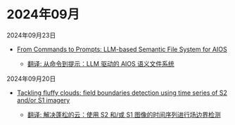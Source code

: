 # 2024年09月

2024年09月23日

- [From Commands to Prompts: LLM-based Semantic File System for AIOS](2024年09月23日/From_Commands_to_Prompts_LLM-based_Semantic_File_System_for_AIOS.md)

    - [翻译: 从命令到提示：LLM 驱动的 AIOS 语义文件系统](2024年09月23日/From_Commands_to_Prompts_LLM-based_Semantic_File_System_for_AIOS.md)

2024年09月20日

- [Tackling fluffy clouds: field boundaries detection using time series of S2 and/or S1 imagery](2024年09月20日/Tackling_fluffy_clouds_field_boundaries_detection_using_time_series_of_S2_andor_S1_imagery.md)

    - [翻译: 解决蓬松的云：使用 S2 和/或 S1 图像的时间序列进行场边界检测](2024年09月20日/Tackling_fluffy_clouds_field_boundaries_detection_using_time_series_of_S2_andor_S1_imagery.md)